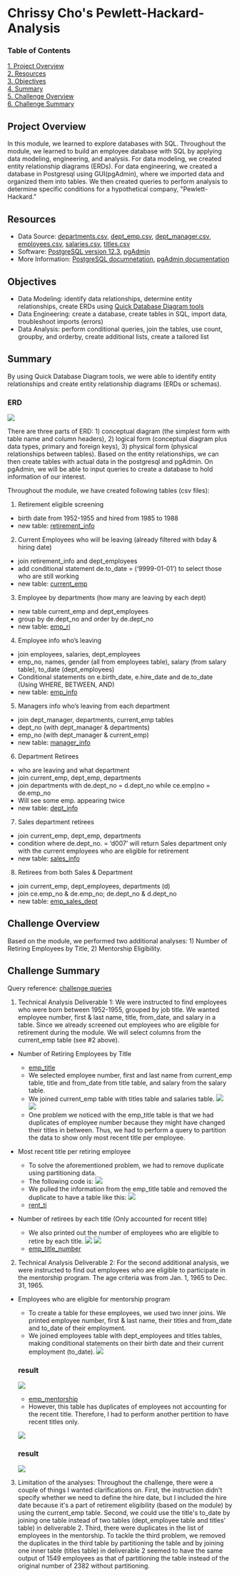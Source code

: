 # Chrissy Cho's Pewlett-Hackard-Analysis
### Table of Contents
[ 1. Project Overview ](#desc)<br /> 
[ 2. Resources ](#resc)<br /> 
[ 3. Objectives ](#obj)<br /> 
[ 4. Summary ](#sum)<br /> 
[ 5. Challenge Overview ](#chal)<br /> 
[ 6. Challenge Summary ](#chalsum)<br /> 


<a name="desc"></a>
## Project Overview
In this module, we learned to explore databases with SQL. Throughout the module, we learned to build
an employee database with SQL by applying data modeling, engineering, and analysis. For data modeling, we created
entity relationship diagrams (ERDs). For data engineering, we created a database in Postgresql using GUI(pgAdmin), where we imported data and organized them into tables. We then created queries to perform analysis to determine specific conditions
for a hypothetical company, "Pewlett-Hackard." 

<a name="resc"></a>
## Resources
- Data Source: [departments.csv](https://github.com/chrissycho/Pewlett-Hackard-Analysis/blob/master/Data/departments.csv), [dept_emp.csv](https://github.com/chrissycho/Pewlett-Hackard-Analysis/blob/master/Data/dept_emp.csv), [dept_manager.csv](https://github.com/chrissycho/Pewlett-Hackard-Analysis/blob/master/Data/dept_manager.csv), [employees.csv](https://github.com/chrissycho/Pewlett-Hackard-Analysis/blob/master/Data/employees.csv), [salaries.csv](https://github.com/chrissycho/Pewlett-Hackard-Analysis/blob/master/Data/salaries.csv), [titles.csv](https://github.com/chrissycho/Pewlett-Hackard-Analysis/blob/master/Data/titles.csv)
- Software: [PostgreSQL version 12.3](https://www.enterprisedb.com/downloads/postgres-postgresql-downloads), [pgAdmin](https://www.postgresql.org/ftp/pgadmin/pgadmin4/v4.23/macos/)
- More Information: [PostgreSQL documnetation](https://www.postgresql.org/docs/manuals/), [pgAdmin documentation](https://www.pgadmin.org/docs/)

<a name="obj"></a>
## Objectives
- Data Modeling: identify data relationships, determine entity relationships, create ERDs using [Quick Database Diagram tools](https://www.quickdatabasediagrams.com/)
- Data Engineering: create a database, create tables in SQL, import data, troubleshoot imports (errors)
- Data Analysis: perform conditional queries, join the tables, use count, groupby, and orderby, create additional lists, create a tailored list

<a name="sum"></a>
## Summary
By using Quick Database Diagram tools, we were able to identify entity relationships and create entity relationship diagrams (ERDs or schemas). 
### ERD
![](EmployeeDBD.png)

There are three parts of ERD: 1) conceptual diagram (the simplest form with table name and column headers), 2) logical form (conceptual diagram plus data types, primary and foreign keys), 3) physical form (physical relationships between tables). Based on the entity relationships, we can then create
tables with actual data in the postgresql and pgAdmin. On pgAdmin, we will be able to input queries to create a database to hold information of our interest. 


Throughout the module, we have created following tables (csv files):

1)	Retirement eligible screening 
- birth date from 1952-1955 and hired from 1985 to 1988
- new table: [retirement_info](https://github.com/chrissycho/Pewlett-Hackard-Analysis/blob/master/Data/retirement_info.csv)

2)	Current Employees who will be leaving (already filtered with bday & hiring date) 
- join retirement_info and dept_employees 
- add conditional statement de.to_date = (‘9999-01-01’) to select those who are still working 
- new table: [current_emp](https://github.com/chrissycho/Pewlett-Hackard-Analysis/blob/master/Data/current_emp.csv)

3)	Employee by departments (how many are leaving by each dept)
- new table current_emp and dept_employees
- group by de.dept_no and order by de.dept_no
- new table: [emp_ri](https://github.com/chrissycho/Pewlett-Hackard-Analysis/blob/master/Data/emp_ri.csv)

4)	Employee info who’s leaving
- join employees, salaries, dept_employees
- emp_no, names, gender (all from employees table), salary (from salary table), to_date (dept_employees) 
- Conditional statements on e.birth_date, e.hire_date and de.to_date
(Using WHERE, BETWEEN, AND) 
- new table: [emp_info](https://github.com/chrissycho/Pewlett-Hackard-Analysis/blob/master/Data/emp_info.csv)

5)	Managers info who’s leaving from each department
- join dept_manager, departments, current_emp tables
- dept_no (with dept_manager & departments) 
- emp_no (with dept_manager & current_emp)
- new table: [manager_info](https://github.com/chrissycho/Pewlett-Hackard-Analysis/blob/master/Data/manager_info.csv)

6)	Department Retirees
- who are leaving and what department
- join current_emp, dept_emp, departments
- join departments with de.dept_no = d.dept_no while ce.emp)no = de.emp_no
- Will see some emp. appearing twice
- new table: [dept_info](https://github.com/chrissycho/Pewlett-Hackard-Analysis/blob/master/Data/dept_info.csv)

7)	Sales department retirees
- join current_emp, dept_emp, departments
- condition where de.dept_no. = ‘d007’ will return Sales department only with the current employees who are eligible for retirement 
- new table: [sales_info](https://github.com/chrissycho/Pewlett-Hackard-Analysis/blob/master/Data/sales_info.csv)

8)	Retirees from both Sales & Department
- join current_emp, dept_employees, departments (d)
- join ce.emp_no & de.emp_no; de.dept_no & d.dept_no 
- new table: [emp_sales_dept](https://github.com/chrissycho/Pewlett-Hackard-Analysis/blob/master/Data/emp_sales_dept.csv)

<a name="chal"></a>
## Challenge Overview
Based on the module, we performed two additional analyses: 1) Number of Retiring Employees by Title, 2) Mentorship Eligibility.



<a name="chalsum"></a>
## Challenge Summary
Query reference: [challenge queries](https://github.com/chrissycho/Pewlett-Hackard-Analysis/blob/master/Challenge/challenge.sql)
1. Technical Analysis Deliverable 1:
We were instructed to find employees who were born between 1952-1955, grouped by job title. 
We wanted employee number, first & last name, title, from_date, and salary in a table. 
Since we already screened out employees who are eligible for retirement during the module. We will select columns from the current_emp table (see #2 above). 

- Number of Retiring Employees by Title
    - [emp_title](https://github.com/chrissycho/Pewlett-Hackard-Analysis/blob/master/Challenge/emp_title.csv)
    - We selected employee number, first and last name from current_emp table, title and from_date from title table, and salary from the salary table.
    - We joined current_emp table with titles table and salaries table. 
  ![](Table%20pictures/emp_title.png) ![](Table%20pictures/emp_title%20pic.png)
    - One problem we noticed with the emp_title table is that we had duplicates of employee number because they might have changed their titles in between. Thus, we had to perform a query to partition the data to show only most recent title per employee. 

- Most recent title per retiring employee
    - To solve the aforementioned problem, we had to remove duplicate using partitioning data. 
    - The following code is: ![](Table%20pictures/recent_title.png)
    - We pulled the information from the emp_title table and removed the duplicate to have a table like this:
    ![](Table%20pictures/recent_title_pic.png)
    - [rent_ti](https://github.com/chrissycho/Pewlett-Hackard-Analysis/blob/master/Challenge/recent_ti.csv)

- Number of retirees by each title (Only accounted for recent title)
    - We also printed out the number of employees who are eligible to retire by each title. 
     ![](Table%20pictures/recent_title_number.png) ![](Table%20pictures/recent_title_number_pic.png)
    - [emp_title_number](https://github.com/chrissycho/Pewlett-Hackard-Analysis/blob/master/Challenge/emp_title_number.csv)

2.  Technical Analysis Deliverable 2:
For the second additional analysis, we were instructed to find out employees who are eligible to participate in the mentorship program. The age criteria was from Jan. 1, 1965 to Dec. 31, 1965. 
- Employees who are eligible for mentorship program
    - To create a table for these employees, we used two inner joins. We printed employee number, first & last name, their titles and from_date and to_date of their employment. 
    - We joined employees table with dept_employees and titles tables, making conditional statements on their birth date and their current employment (to_date).
    ![](Table%20pictures/mentorship_newquery.png) 
    ### result
    ![](Table%20pictures/mentorship_newquery_pic.png)
    - [emp_mentorship](https://github.com/chrissycho/Pewlett-Hackard-Analysis/blob/master/Challenge/emp_mentorship.csv)
    - However, this table has duplicates of employees not accounting for the recent title. Therefore, I had to perform another pertition to have recent titles only.

    ![](Table%20pictures/partition_mentorship.png) 
    ### result
    ![](Table%20pictures/partition_mentorship_pic.png)


3. Limitation of the analyses:
Throughout the challenge, there were a couple of things I wanted clarifications on. First, the instruction didn't specify whether we need to define the hire date, but I included the hire date because it's a part of retirement eligibility (based on the module) by using the current_emp table. Second, we could use the title's to_date by joining one table instead of two tables (dept_employee table and titles' table) in deliverable 2. Third, there were duplicates in the list of employees in the mentorship. To tackle the third problem, we removed the duplicates in the third table by partitioning the table and by joining one inner table (titles table) in deliverable 2 seemed to have the same output of 1549 employees as that of partitioning the table instead of the original number of 2382 without partitioning. 